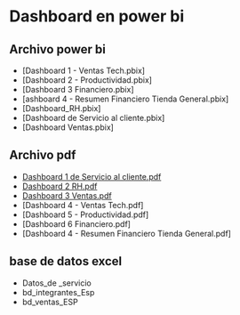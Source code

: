 # Dashboard en power bi

## Archivo power bi
- [Dashboard 1 - Ventas Tech.pbix]
- [Dashboard 2 - Productividad.pbix]
- [Dashboard 3 Financiero.pbix]
- [ashboard 4 - Resumen Financiero Tienda General.pbix]
- [Dashboard_RH.pbix]
- [Dashboard de Servicio al cliente.pbix]
- [Dashboard Ventas.pbix]


## Archivo pdf
- [Dashboard 1 de Servicio al cliente.pdf](https://github.com/Gerardovva/Power-bi-dashboard/blob/main/Dashboard%20de%20Servicio%20al%20cliente.pdf)
- [Dashboard 2 RH.pdf](https://github.com/Gerardovva/Power-bi-dashboard/blob/main/Dashboard_RH.pdf)
- [Dashboard 3 Ventas.pdf](https://github.com/Gerardovva/Power-bi-dashboard/blob/main/Dashboard%20Ventas.pdf)
- [Dashboard 4 - Ventas Tech.pdf]
- [Dashboard 5 - Productividad.pdf]
- [Dashboard 6 Financiero.pdf]
- [Dashboard 4 - Resumen Financiero Tienda General.pdf]

## base de datos excel
- Datos_de _servicio
- bd_integrantes_Esp
- bd_ventas_ESP

